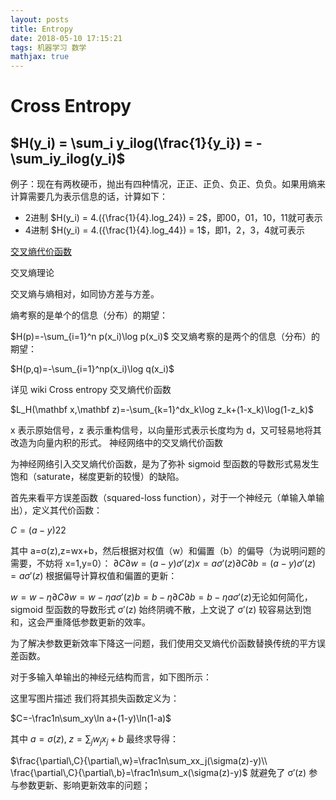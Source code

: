 ```yaml
---
layout: posts
title: Entropy
date: 2018-05-10 17:15:21
tags: 机器学习 数学
mathjax: true
---
```

# Cross Entropy

$H(y_i) = \sum_i y_ilog(\frac{1}{y_i}) = -\sum_iy_ilog(y_i)$
---
例子：现在有两枚硬币，抛出有四种情况，正正、正负、负正、负负。如果用熵来计算需要几为表示信息的话，计算如下：

- 2进制
  $H(y_i) = 4.({\frac{1}{4}.log_24}) = 2$，即00，01，10，11就可表示
- 4进制
  $H(y_i) = 4.({\frac{1}{4}.log_44}) = 1$，即1，2，3，4就可表示


[交叉熵代价函数][1]

<!-- more -->

交叉熵理论

交叉熵与熵相对，如同协方差与方差。

熵考察的是单个的信息（分布）的期望：


$H(p)=-\sum_{i=1}^n p(x_i)\log p(x_i)$
交叉熵考察的是两个的信息（分布）的期望： 

$H(p,q)=-\sum_{i=1}^np(x_i)\log q(x_i)$

详见 wiki Cross entropy
交叉熵代价函数


$L_H(\mathbf x,\mathbf z)=-\sum_{k=1}^dx_k\log z_k+(1-x_k)\log(1-z_k)$

x 表示原始信号，z 表示重构信号，以向量形式表示长度均为 d，又可轻易地将其改造为向量内积的形式。
神经网络中的交叉熵代价函数

为神经网络引入交叉熵代价函数，是为了弥补 sigmoid 型函数的导数形式易发生饱和（saturate，梯度更新的较慢）的缺陷。

首先来看平方误差函数（squared-loss function），对于一个神经元（单输入单输出），定义其代价函数： 

$C=(a−y)22$

其中 a=σ(z),z=wx+b，然后根据对权值（w）和偏置（b）的偏导（为说明问题的需要，不妨将 x=1,y=0）： 
$∂C∂w=(a−y)σ′(z)x=aσ′(z)∂C∂b=(a−y)σ′(z)=aσ′(z)$
根据偏导计算权值和偏置的更新： 

$w=w−η∂C∂w=w−ηaσ′(z)b=b−η∂C∂b=b−ηaσ′(z)​$
无论如何简化，sigmoid 型函数的导数形式 σ′(z) 始终阴魂不散，上文说了 σ′(z) 较容易达到饱和，这会严重降低参数更新的效率。

为了解决参数更新效率下降这一问题，我们使用交叉熵代价函数替换传统的平方误差函数。

对于多输入单输出的神经元结构而言，如下图所示： 

这里写图片描述 
我们将其损失函数定义为： 

$C=-\frac1n\sum_xy\ln a+(1-y)\ln(1-a)​$

其中 $a=\sigma(z),\;z=\sum_jw_jx_j+b$
最终求导得： 

$\frac{\partial\,C}{\partial\,w}=\frac1n\sum_xx_j(\sigma(z)-y)\\ \frac{\partial\,C}{\partial\,b}=\frac1n\sum_x(\sigma(z)-y)$
就避免了 σ′(z) 参与参数更新、影响更新效率的问题；


[1]: http://blog.csdn.net/lanchunhui/article/details/50970625

